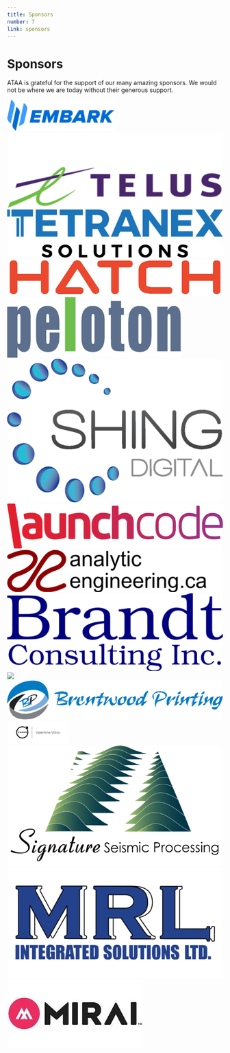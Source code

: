 ```yaml
---
title: Sponsors
number: 7
link: sponsors
---
```

<div class="container" style="padding: 0px">
	<div class="row">
		<div class="col-12">
			<h1>Sponsors</h1>
			<p>ATAA is grateful for the support of our many amazing sponsors. We would not be where we are today without their generous support.</p>
		</div>
	</div>
	<div class="row align-items-center" id="sponsor-rows">
		<div class="col-12 col-md-12 col-lg-12" id="sponsor-cols">
			<a href="https://embarktrucks.com/"><img class="img-fluid" style="width: 50%" src="/resources/img/sponsors/embark.svg"></a>
		</div>
		<div class="col-4 col-md-4 col-lg-4" id="sponsor-cols">
			<a href="https://www.telus.com/en/"><img class="img-fluid" src="/resources/img/sponsors/telus.png"></a>
		</div>
		<div class="col-4 col-md-4 col-lg-4" id="sponsor-cols">
			<a href="https://www.tetranex.com/"><img class="img-fluid" src="/resources/img/sponsors/tetranex.jpg"></a>
		</div>
		<div class="col-4 col-md-4 col-lg-4" id="sponsor-cols">
			<a href="https://www.hatch.com/"><img class="img-fluid" src="/resources/img/sponsors/hatch.png"></a>
		</div>
		<div class="col-3 col-md-3 col-lg-3" id="sponsor-cols">
			<a href="https://www.peloton.com/"><img class="img-fluid" src="/resources/img/sponsors/peloton.png"></a>
		</div>
		<div class="col-3 col-md-3 col-lg-3" id="sponsor-cols">
			<a href="https://www.shingdigital.com/"><img class="img-fluid" src="/resources/img/sponsors/shing.png"></a>
		</div>
		<div class="col-3 col-md-3 col-lg-3" id="sponsor-cols">
			<a href="https://lc.dev/"><img class="img-fluid" src="/resources/img/sponsors/launchcode.svg"></a>
		</div>
		<div class="col-3 col-md-3 col-lg-3" id="sponsor-cols">
			<a href="https://analyticengineering.ca/"><img class="img-fluid" src="/resources/img/sponsors/analytic-engineering.png"></a>
		</div>
		<div class="col-3 col-md-3 col-lg-3" id="sponsor-cols">
			<img class="img-fluid" src="/resources/img/sponsors/brandt.svg">
		</div>
		<div class="col-3 col-md-3 col-lg-3" id="sponsor-cols">
			<a href="https://www.surerus-murphy.com/"><img class="img-fluid" src="/resources/img/sponsors/surerus-murphy.png"></a>
		</div>
		<div class="col-3 col-md-3 col-lg-3" id="sponsor-cols">
			<a href="https://brentwoodprinting.com/"><img class="img-fluid" src="/resources/img/sponsors/brentwood.png"></a>
		</div>
		<div class="col-3 col-md-3 col-lg-3" id="sponsor-cols">
			<a href="https://www.valentinevolvo.com/"><img class="img-fluid" src="/resources/img/sponsors/valentine-volvo.png"></a>
		</div>
		<div class="col-3 col-md-3 col-lg-3" id="sponsor-cols">
			<a href="https://www.signatureseismic.com/"><img class="img-fluid" src="/resources/img/sponsors/signature-seismic.jpg"></a>
		</div>
		<div class="col-3 col-md-3 col-lg-3" id="sponsor-cols">
			<a href="https://www.mrlsolutions.com/"><img class="img-fluid" src="/resources/img/sponsors/mrl.png"></a>
		</div>
		<div class="col-3 col-md-3 col-lg-3" id="sponsor-cols">
			<a href="#"><img class="img-fluid" src="/resources/img/sponsors/mirai.jpg"></a>
		</div>
	</div>
</div>